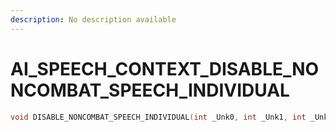 ```yaml
---
description: No description available 
---
```


# AI_SPEECH_CONTEXT\_DISABLE_NONCOMBAT_SPEECH_INDIVIDUAL

```cpp
void DISABLE_NONCOMBAT_SPEECH_INDIVIDUAL(int _Unk0, int _Unk1, int _Unk2);
```